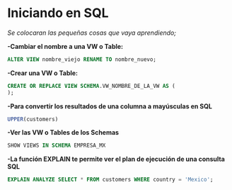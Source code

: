 # Iniciando en SQL
*Se colocaran las pequeñas cosas que vaya aprendiendo;*


**-Cambiar el nombre a una VW o Table:**
```sql
ALTER VIEW nombre_viejo RENAME TO nombre_nuevo;
```
**-Crear una VW o Table:**
```sql
CREATE OR REPLACE VIEW SCHEMA.VW_NOMBRE_DE_LA_VW AS (
);
```
**-Para convertir los resultados de una columna a mayúsculas en SQL**
```sql
UPPER(customers)
```
**-Ver las VW o Tables de los Schemas**
```sql
SHOW VIEWS IN SCHEMA EMPRESA_MX
```
**-La función EXPLAIN te permite ver el plan de ejecución de una consulta SQL**
```sql
EXPLAIN ANALYZE SELECT * FROM customers WHERE country = 'Mexico';
```
